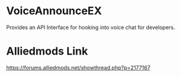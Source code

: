 # VoiceAnnounceEX
Provides an API Interface for hooking into voice chat for developers.

# Alliedmods Link
https://forums.alliedmods.net/showthread.php?p=2177167
